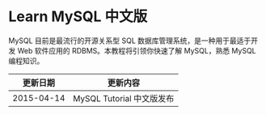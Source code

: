 # Learn MySQL 中文版


MySQL 目前是最流行的开源关系型 SQL 数据库管理系统，是一种用于最适于开发 Web 软件应用的 RDBMS。本教程将引领你快速了解 MySQL，熟悉 MySQL 编程知识。

|更新日期    |更新内容
|----------|--------------------
|2015-04-14|MySQL Tutorial 中文版发布

